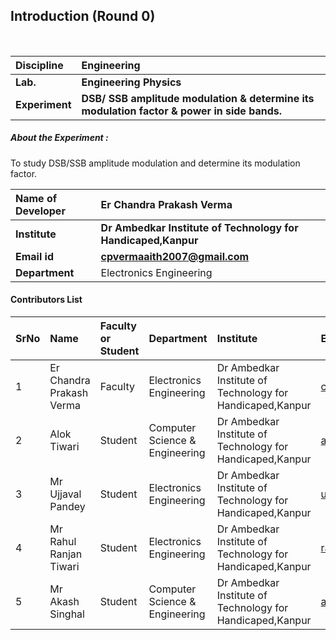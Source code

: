 ## Introduction (Round 0)

<br>

<b>Discipline | <b>Engineering
:--|:--|
<b> Lab. | <b> Engineering Physics
<b> Experiment|     <b> DSB/ SSB amplitude modulation & determine its modulation factor & power in side bands.



<h5> About the Experiment : </h5>
To study DSB/SSB amplitude modulation and determine its modulation factor.

<b>Name of Developer | <b> Er Chandra Prakash Verma
:--|:--|
<b> Institute | <b> Dr Ambedkar Institute of Technology for Handicaped,Kanpur
<b> Email id|     <b> cpvermaaith2007@gmail.com
<b> Department | Electronics Engineering

#### Contributors List

SrNo | Name | Faculty or Student | Department| Institute | Email id
:--|:--|:--|:--|:--|:--|
1 |  Er Chandra Prakash Verma | Faculty |Electronics Engineering |  Dr Ambedkar Institute of Technology for Handicaped,Kanpur |cpvermaaith2007@gmail.com 
2 | Alok Tiwari| Student | Computer Science & Engineering | Dr Ambedkar Institute of Technology for Handicaped,Kanpur |aloktiwari123yoyo@gmail.com
3 | Mr Ujjaval Pandey | Student |  Electronics Engineering | Dr Ambedkar Institute of Technology for Handicaped,Kanpur |ujjavalpandey0@gmail.com
4 | Mr Rahul Ranjan Tiwari  | Student |   Electronics Engineering | Dr Ambedkar Institute of Technology for Handicaped,Kanpur |rahul2187679@gmail.com
5 | Mr Akash Singhal  | Student |  Computer Science & Engineering | Dr Ambedkar Institute of Technology for Handicaped,Kanpur |akashsinghal5880@gmail.com


<br>

